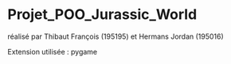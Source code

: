 # Projet_POO_Jurassic_World

réalisé par Thibaut François (195195) et Hermans Jordan (195016)

Extension utilisée : pygame
